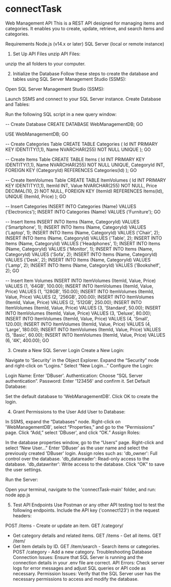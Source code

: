 # connectTask
Web Management API
This is a REST API designed for managing items and categories. It enables you to create, update, retrieve, and search items and categories.

Requirements
Node.js (v14.x or later)
SQL Server (local or remote instance)

1. Set Up API Files
unzip API Files:

unzip the all folders to your computer.

2. Initialize the Database
Follow these steps to create the database and tables using SQL Server Management Studio (SSMS):

Open SQL Server Management Studio (SSMS):

Launch SSMS and connect to your SQL Server instance.
Create Database and Tables:

Run the following SQL script in a new query window:

-- Create Database
CREATE DATABASE WebManagementDB;
GO

USE WebManagementDB;
GO

-- Create Categories Table
CREATE TABLE Categories (
    Id INT PRIMARY KEY IDENTITY(1,1),
    Name NVARCHAR(255) NOT NULL UNIQUE
);
GO

-- Create Items Table
CREATE TABLE Items (
    Id INT PRIMARY KEY IDENTITY(1,1),
    Name NVARCHAR(255) NOT NULL UNIQUE,
    CategoryId INT,
    FOREIGN KEY (CategoryId) REFERENCES Categories(Id)
);
GO

-- Create ItemVolumes Table
CREATE TABLE ItemVolumes (
    Id INT PRIMARY KEY IDENTITY(1,1),
    ItemId INT,
    Value NVARCHAR(255) NOT NULL,
    Price DECIMAL(10, 2) NOT NULL,
    FOREIGN KEY (ItemId) REFERENCES Items(Id),
    UNIQUE (ItemId, Price)
);
GO

-- Insert Categories
INSERT INTO Categories (Name) VALUES ('Electronics');
INSERT INTO Categories (Name) VALUES ('Furniture');
GO

-- Insert Items
INSERT INTO Items (Name, CategoryId) VALUES ('Smartphone', 1);
INSERT INTO Items (Name, CategoryId) VALUES ('Laptop', 1);
INSERT INTO Items (Name, CategoryId) VALUES ('Chair', 2);
INSERT INTO Items (Name, CategoryId) VALUES ('Table', 2);
INSERT INTO Items (Name, CategoryId) VALUES ('Headphones', 1);
INSERT INTO Items (Name, CategoryId) VALUES ('Monitor', 1);
INSERT INTO Items (Name, CategoryId) VALUES ('Sofa', 2);
INSERT INTO Items (Name, CategoryId) VALUES ('Desk', 2);
INSERT INTO Items (Name, CategoryId) VALUES ('Lamp', 2);
INSERT INTO Items (Name, CategoryId) VALUES ('Bookshelf', 2);
GO

-- Insert Item Volumes
INSERT INTO ItemVolumes (ItemId, Value, Price) VALUES (1, '64GB', 100.00);
INSERT INTO ItemVolumes (ItemId, Value, Price) VALUES (1, '128GB', 150.00);
INSERT INTO ItemVolumes (ItemId, Value, Price) VALUES (2, '256GB', 200.00);
INSERT INTO ItemVolumes (ItemId, Value, Price) VALUES (2, '512GB', 250.00);
INSERT INTO ItemVolumes (ItemId, Value, Price) VALUES (3, 'Standard', 50.00);
INSERT INTO ItemVolumes (ItemId, Value, Price) VALUES (3, 'Deluxe', 80.00);
INSERT INTO ItemVolumes (ItemId, Value, Price) VALUES (4, 'Small', 120.00);
INSERT INTO ItemVolumes (ItemId, Value, Price) VALUES (4, 'Large', 180.00);
INSERT INTO ItemVolumes (ItemId, Value, Price) VALUES (5, 'Basic', 60.00);
INSERT INTO ItemVolumes (ItemId, Value, Price) VALUES (6, '4K', 400.00);
GO

3. Create a New SQL Server Login
Create a New Login:

Navigate to 'Security' in the Object Explorer.
Expand the “Security” node and right-click on “Logins.”
Select “New Login…”
Configure the Login:

Login Name: Enter 'DBuser'.
Authentication: Choose “SQL Server authentication”.
Password: Enter '123456' and confirm it.
Set Default Database:

Set the default database to 'WebManagementDB'.
Click OK to create the login.

4. Grant Permissions to the User
Add User to Database:

In SSMS, expand the “Databases” node.
Right-click on 'WebManagementDB', select “Properties,” and go to the “Permissions” page.
Click “Add,” select 'DBuser', and click “OK.”
Assign Roles:

In the database properties window, go to the “Users” page.
Right-click and select “New User…”
Enter 'DBuser' as the user name and select the previously created 'DBuser' login.
Assign roles such as:
'db_owner': Full control over the database.
'db_datareader': Read-only access to the database.
'db_datawriter': Write access to the database.
Click “OK” to save the user settings.

Run the Server:

Open your terminal, navigate to the 'connectTask-main' folder, and run:
node app.js

5. Test API Endpoints
Use Postman or any other API testing tool to test the following endpoints. Include the API key ('connect123') in the request headers:

POST /items - Create or update an item.
GET /category/
- Get category details and related items.
GET /items - Get all items.
GET /item/
- Get item details by ID.
GET /item/search - Search items or categories.
POST /category - Add a new category.
Troubleshooting
Database Connection Issues: Ensure that SQL Server is running and the connection details in your .env file are correct.
API Errors: Check server logs for error messages and adjust SQL queries or API code as necessary.
Permission Issues: Verify that the SQL Server user has the necessary permissions to access and modify the database.